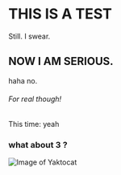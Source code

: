 # THIS IS A TEST
Still. I swear.
## NOW I AM SERIOUS.
haha no.
###### For real though!
This time: yeah
### what about 3 ?
![Image of Yaktocat](https://octodex.github.com/images/yaktocat.png)
